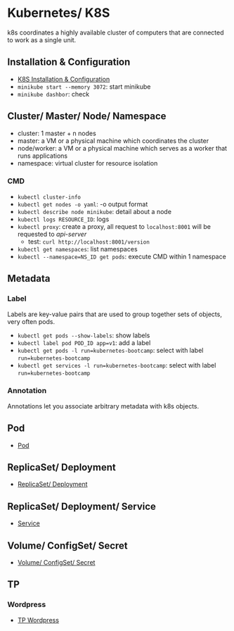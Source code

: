 # Kubernetes/ K8S
k8s coordinates a highly available cluster of computers that are connected to work as a single unit.


## Installation & Configuration
- [K8S Installation & Configuration](installation/README.md)
- `minikube start --memory 3072`: start minikube
- `minikube dashbor`: check


## Cluster/ Master/ Node/ Namespace
- cluster: 1 master + n nodes
- master: a VM or a physical machine which coordinates the cluster
- node/worker: a VM or a physical machine which serves as a worker that runs applications
- namespace: virtual cluster for resource isolation

### CMD
- `kubectl cluster-info`
- `kubectl get nodes -o yaml`: -o output format
- `kubectl describe node minikube`: detail about a node
- `kubectl logs RESOURCE_ID`: logs
- `kubectl proxy`: create a proxy, all request to `localhost:8001` will be requested to *api-server*
  - test: `curl http://localhost:8001/version`
- `kubectl get namespaces`: list namespaces
- `kubectl --namespace=NS_ID get pods`: execute CMD within 1 namespace


## Metadata
### Label
Labels are key-value pairs that are used to group together sets of objects, very often pods.
- `kubectl get pods --show-labels`: show labels
- `kubectl label pod POD_ID app=v1`: add a label
- `kubectl get pods -l run=kubernetes-bootcamp`: select with label `run=kubernetes-bootcamp`
- `kubectl get services -l run=kubernetes-bootcamp`: select with label `run=kubernetes-bootcamp`

### Annotation
Annotations let you associate arbitrary metadata with k8s objects. 


## Pod
- [Pod](pod/README.md)


## ReplicaSet/ Deployment
- [ReplicaSet/ Deployment](deployment/README.md)


## ReplicaSet/ Deployment/ Service
- [Service](service/README.md)


## Volume/ ConfigSet/ Secret
- [Volume/ ConfigSet/ Secret](volume/README.md)


## TP
### Wordpress
- [TP Wordpress](tp/wordpress/README.md)

